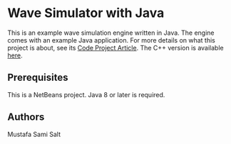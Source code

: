 # Wave Simulator with Java
This is an example wave simulation engine written in Java. The engine comes with an example Java application. For more details on what this project is about, see its [Code Project Article](https://www.codeproject.com/Articles/1259631/Wave-Simulator-with-Java-and-Cplusplus). The C++ version is available [here](https://github.com/mss1451/wavesim_cpp).
## Prerequisites
This is a NetBeans project. Java 8 or later is required.
## Authors
Mustafa Sami Salt
